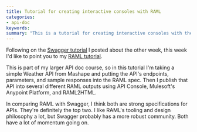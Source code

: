 ```yaml
---
title: Tutorial for creating interactive consoles with RAML
categories:
- api-doc
keywords: 
summary: "This is a tutorial for creating interactive consoles with the RAML spec. The interactive consoles allows users to try out your API directly in the documentation."
---
```


Following on the [Swagger tutorial](http://idratherbewriting.com/2015/09/14/swagger-tutorial/) I posted about the other week, this week I'd like to point you to my [RAML tutorial](http://idratherbewriting.com/pubapis_raml/). 

This is part of my larger API doc course, so in this tutorial I'm taking a simple Weather API from Mashape and putting the API's endpoints, parameters, and sample responses into the RAML spec. Then I publish that API into several different RAML outputs using API Console, Mulesoft's Anypoint Platform, and RAML2HTML. 

In comparing RAML with Swagger, I think both are strong specifications for APIs. They're definitely the top two. I like RAML's tooling and design philosophy a lot, but Swagger probably has a more robust community. Both have a lot of momentum going on.
